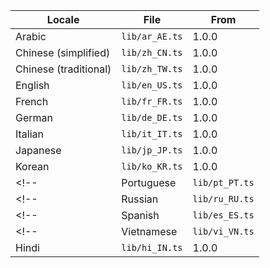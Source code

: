 | Locale                | File           | From  |
| --------------------- | -------------- | ----- |
| Arabic                | `lib/ar_AE.ts` | 1.0.0 |
| Chinese (simplified)  | `lib/zh_CN.ts` | 1.0.0 |
| Chinese (traditional) | `lib/zh_TW.ts` | 1.0.0 |
| English               | `lib/en_US.ts` | 1.0.0 |
| French                | `lib/fr_FR.ts` | 1.0.0 |
| German                | `lib/de_DE.ts` | 1.0.0 |
| Italian               | `lib/it_IT.ts` | 1.0.0 |
| Japanese              | `lib/jp_JP.ts` | 1.0.0 |
| Korean                | `lib/ko_KR.ts` | 1.0.0 |
<!-- | Portuguese            | `lib/pt_PT.ts` | 1.0.0 | -->
<!-- | Russian               | `lib/ru_RU.ts` | 1.0.0 | -->
<!-- | Spanish               | `lib/es_ES.ts` | 1.0.0 | -->
<!-- | Vietnamese            | `lib/vi_VN.ts` | 1.0.0 | -->
| Hindi                 | `lib/hi_IN.ts` | 1.0.0 |
